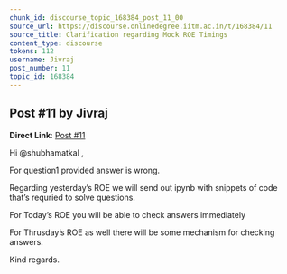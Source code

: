 ```yaml
---
chunk_id: discourse_topic_168384_post_11_00
source_url: https://discourse.onlinedegree.iitm.ac.in/t/168384/11
source_title: Clarification regarding Mock ROE Timings
content_type: discourse
tokens: 112
username: Jivraj
post_number: 11
topic_id: 168384
---
```


## Post #11 by Jivraj

**Direct Link**: [Post #11](https://discourse.onlinedegree.iitm.ac.in/t/168384/11)

Hi @shubhamatkal ,

For question1 provided answer is wrong.

Regarding yesterday’s ROE we will send out ipynb with snippets of code that’s requried to solve questions.

For Today’s ROE you will be able to check answers immediately

For Thrusday’s ROE as well there will be some mechanism for checking answers.

Kind regards.
